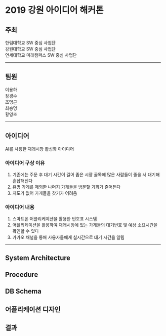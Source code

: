 # 2019 강원 아이디어 해커톤

## 주최   
한림대학교 SW 중심 사업단   
강원대학교 SW 중심 사업단   
연세대학교 미래캠퍼스 SW 중심 사업단   

---

## 팀원   
이용하   
장경수   
조명근   
최승명   
황영조   

---

## 아이디어   
AI를 사용한 재래시장 활성화 아이디어  

### 아이디어 구상 이유   
1. 기존에는 주문 후 대기 시간이 길어 좁은 시장 골목에 많은 사람들이 줄을 서 대기해 혼잡해진다   
2. 유명 가게를 제외한 나머지 가게들을 방문할 기회가 줄어든다   
3. 지도가 없어 가게들을 찾기가 어려움   

### 아이디어 내용
1. 스마트폰 어플리케이션을 활용한 번호표 시스템   
2. 어플리케이션을 활용하여 재래시장에 있는 가게들의 대기번호 및 예상 소요시간을 확인할 수 있다   
3. 카카오 채널을 통해 사용자들에게 실시간으로 대기 시간을 알림   

---

## System Architecture   


## Procedure
## DB Schema
## 어플리케이션 디자인
## 결과

